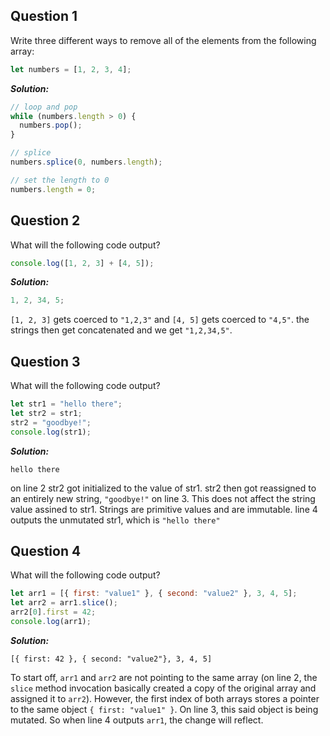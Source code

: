 ## Question 1

Write three different ways to remove all of the elements from the following array:

```js
let numbers = [1, 2, 3, 4];
```

**_Solution:_**

```js
// loop and pop
while (numbers.length > 0) {
  numbers.pop();
}

// splice
numbers.splice(0, numbers.length);

// set the length to 0
numbers.length = 0;
```

## Question 2

What will the following code output?

```js
console.log([1, 2, 3] + [4, 5]);
```

**_Solution:_**

```js
1, 2, 34, 5;
```

`[1, 2, 3]` gets coerced to `"1,2,3"` and `[4, 5]` gets coerced to `"4,5"`. the strings then get concatenated and we get `"1,2,34,5"`.

## Question 3

What will the following code output?

```js
let str1 = "hello there";
let str2 = str1;
str2 = "goodbye!";
console.log(str1);
```

**_Solution:_**

```
hello there
```

on line 2 str2 got initialized to the value of str1. str2 then got reassigned to an entirely new string, `"goodbye!"` on line 3. This does not affect the string value assined to str1. Strings are primitive values and are immutable. line 4 outputs the unmutated str1, which is `"hello there"`

## Question 4

What will the following code output?

```js
let arr1 = [{ first: "value1" }, { second: "value2" }, 3, 4, 5];
let arr2 = arr1.slice();
arr2[0].first = 42;
console.log(arr1);
```

**_Solution:_**

```
[{ first: 42 }, { second: "value2"}, 3, 4, 5]
```

To start off, `arr1` and `arr2` are not pointing to the same array (on line 2, the `slice` method invocation basically created a copy of the original array and assigned it to `arr2`). However, the first index of both arrays stores a pointer to the same object `{ first: "value1" }`. On line 3, this said object is being mutated. So when line 4 outputs `arr1`, the change will reflect.
